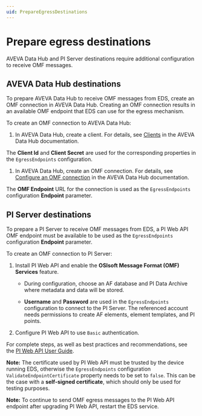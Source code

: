 ```yaml
---
uid: PrepareEgressDestinations
---
```


# Prepare egress destinations

AVEVA Data Hub and PI Server destinations require additional configuration to receive OMF messages.

## AVEVA Data Hub destinations

To prepare AVEVA Data Hub to receive OMF messages from EDS, create an OMF connection in AVEVA Data Hub. Creating an OMF connection results in an available OMF endpoint that EDS can use for the egress mechanism.

To create an OMF connection to AVEVA Data Hub:

1. In AVEVA Data Hub, create a client. For details, see [Clients](https://docs.osisoft.com/bundle/data-hub/page/set-up/clients/clients-concept.html) in the AVEVA Data Hub documentation.
   
  The **Client Id** and **Client Secret** are used for the corresponding properties in the `EgressEndpoints` configuration.
   
1. In AVEVA Data Hub, create an OMF connection. For details, see [Configure an OMF connection](https://docs.osisoft.com/bundle/data-hub/page/add-organize-data/collect-data/connectors/omf/omf-connection-procedure.html) in the AVEVA Data Hub documentation.
  
  The **OMF Endpoint** URL for the connection is used as the `EgressEndpoints` configuration **Endpoint** parameter.

## PI Server destinations

To prepare a PI Server to receive OMF messages from EDS, a PI Web API OMF endpoint must be available to be used as the `EgressEndpoints` configuration **Endpoint** parameter.

To create an OMF connection to PI Server:

1. Install PI Web API and enable the **OSIsoft Message Format (OMF) Services** feature.

   - During configuration, choose an AF database and PI Data Archive where metadata and data will be stored.
    
   - **Username** and **Password** are used in the `EgressEndpoints` configuration to connect to the PI Server. The referenced account needs permissions to create AF elements, element templates, and PI points.

1. Configure PI Web API to use `Basic` authentication.

 For complete steps, as well as best practices and recommendations, see the [PI Web API User Guide](https://docs.osisoft.com/bundle/pi-web-api/page/pi-web-api.html).

**Note:** The certificate used by PI Web API must be trusted by the device running EDS, otherwise the `EgressEndpoints` configuration `ValidateEndpointCertificate` property needs to be set to `false`. This can be the case with a **self-signed certificate**, which should only be used for testing purposes.

**Note:** To continue to send OMF egress messages to the PI Web API endpoint after upgrading PI Web API, restart the EDS service.
<!-- What is used for the EndpointId parameter in this case? -->
